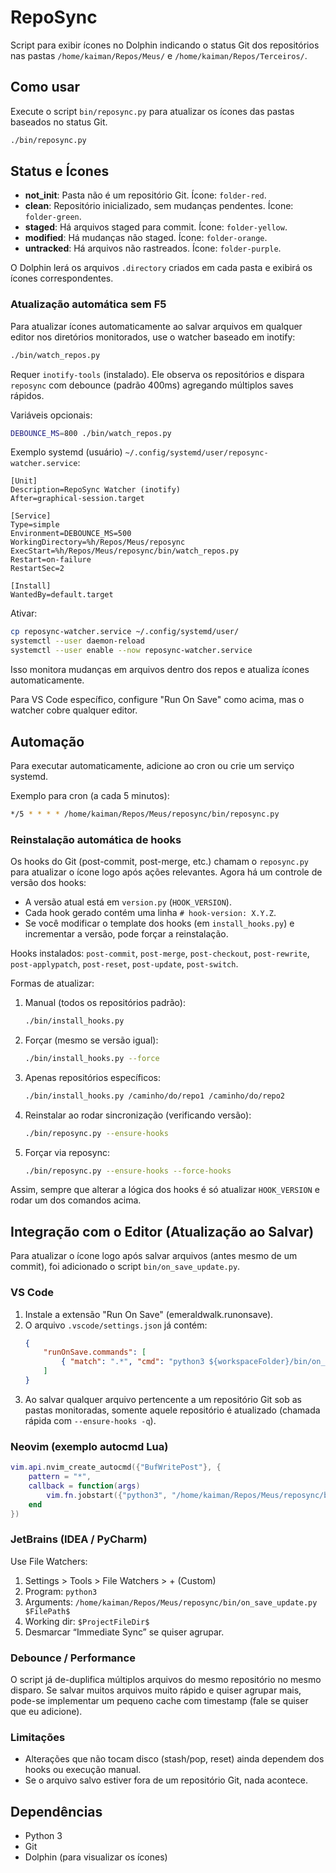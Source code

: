 # RepoSync

Script para exibir ícones no Dolphin indicando o status Git dos repositórios nas pastas `/home/kaiman/Repos/Meus/` e `/home/kaiman/Repos/Terceiros/`.

## Como usar

Execute o script `bin/reposync.py` para atualizar os ícones das pastas baseados no status Git.

```bash
./bin/reposync.py
```

## Status e Ícones

- **not_init**: Pasta não é um repositório Git. Ícone: `folder-red`.
- **clean**: Repositório inicializado, sem mudanças pendentes. Ícone: `folder-green`.
- **staged**: Há arquivos staged para commit. Ícone: `folder-yellow`.
- **modified**: Há mudanças não staged. Ícone: `folder-orange`.
- **untracked**: Há arquivos não rastreados. Ícone: `folder-purple`.

O Dolphin lerá os arquivos `.directory` criados em cada pasta e exibirá os ícones correspondentes.

### Atualização automática sem F5

Para atualizar ícones automaticamente ao salvar arquivos em qualquer editor nos diretórios monitorados, use o watcher baseado em inotify:

```bash
./bin/watch_repos.py
```

Requer `inotify-tools` (instalado). Ele observa os repositórios e dispara `reposync` com debounce (padrão 400ms) agregando múltiplos saves rápidos.

Variáveis opcionais:
```bash
DEBOUNCE_MS=800 ./bin/watch_repos.py
```

Exemplo systemd (usuário) `~/.config/systemd/user/reposync-watcher.service`:
```
[Unit]
Description=RepoSync Watcher (inotify)
After=graphical-session.target

[Service]
Type=simple
Environment=DEBOUNCE_MS=500
WorkingDirectory=%h/Repos/Meus/reposync
ExecStart=%h/Repos/Meus/reposync/bin/watch_repos.py
Restart=on-failure
RestartSec=2

[Install]
WantedBy=default.target
```
Ativar:
```bash
cp reposync-watcher.service ~/.config/systemd/user/
systemctl --user daemon-reload
systemctl --user enable --now reposync-watcher.service
```

Isso monitora mudanças em arquivos dentro dos repos e atualiza ícones automaticamente.

Para VS Code específico, configure "Run On Save" como acima, mas o watcher cobre qualquer editor.

## Automação

Para executar automaticamente, adicione ao cron ou crie um serviço systemd.

Exemplo para cron (a cada 5 minutos):

```bash
*/5 * * * * /home/kaiman/Repos/Meus/reposync/bin/reposync.py
```

### Reinstalação automática de hooks

Os hooks do Git (post-commit, post-merge, etc.) chamam o `reposync.py` para atualizar o ícone logo após ações relevantes.
Agora há um controle de versão dos hooks:

- A versão atual está em `version.py` (`HOOK_VERSION`).
- Cada hook gerado contém uma linha `# hook-version: X.Y.Z`.
- Se você modificar o template dos hooks (em `install_hooks.py`) e incrementar a versão, pode forçar a reinstalação.

Hooks instalados: `post-commit`, `post-merge`, `post-checkout`, `post-rewrite`, `post-applypatch`, `post-reset`, `post-update`, `post-switch`.

Formas de atualizar:

1. Manual (todos os repositórios padrão):
	```bash
	./bin/install_hooks.py
	```
2. Forçar (mesmo se versão igual):
	```bash
	./bin/install_hooks.py --force
	```
3. Apenas repositórios específicos:
	```bash
	./bin/install_hooks.py /caminho/do/repo1 /caminho/do/repo2
	```
4. Reinstalar ao rodar sincronização (verificando versão):
	```bash
	./bin/reposync.py --ensure-hooks
	```
5. Forçar via reposync:
	```bash
	./bin/reposync.py --ensure-hooks --force-hooks
	```

Assim, sempre que alterar a lógica dos hooks é só atualizar `HOOK_VERSION` e rodar um dos comandos acima.

## Integração com o Editor (Atualização ao Salvar)

Para atualizar o ícone logo após salvar arquivos (antes mesmo de um commit), foi adicionado o script `bin/on_save_update.py`.

### VS Code
1. Instale a extensão "Run On Save" (emeraldwalk.runonsave).
2. O arquivo `.vscode/settings.json` já contém:
	 ```json
	 {
		 "runOnSave.commands": [
			 { "match": ".*", "cmd": "python3 ${workspaceFolder}/bin/on_save_update.py ${file}" }
		 ]
	 }
	 ```
3. Ao salvar qualquer arquivo pertencente a um repositório Git sob as pastas monitoradas, somente aquele repositório é atualizado (chamada rápida com `--ensure-hooks -q`).

### Neovim (exemplo autocmd Lua)
```lua
vim.api.nvim_create_autocmd({"BufWritePost"}, {
	pattern = "*",
	callback = function(args)
		vim.fn.jobstart({"python3", "/home/kaiman/Repos/Meus/reposync/bin/on_save_update.py", args.file}, {detach=true})
	end
})
```

### JetBrains (IDEA / PyCharm)
Use File Watchers:
1. Settings > Tools > File Watchers > + (Custom)
2. Program: `python3`
3. Arguments: `/home/kaiman/Repos/Meus/reposync/bin/on_save_update.py $FilePath$`
4. Working dir: `$ProjectFileDir$`
5. Desmarcar “Immediate Sync” se quiser agrupar.

### Debounce / Performance
O script já de-duplifica múltiplos arquivos do mesmo repositório no mesmo disparo. Se salvar muitos arquivos muito rápido e quiser agrupar mais, pode-se implementar um pequeno cache com timestamp (fale se quiser que eu adicione).

### Limitações
- Alterações que não tocam disco (stash/pop, reset) ainda dependem dos hooks ou execução manual.
- Se o arquivo salvo estiver fora de um repositório Git, nada acontece.

## Dependências

- Python 3
- Git
- Dolphin (para visualizar os ícones)
